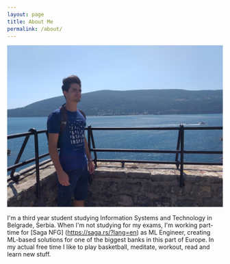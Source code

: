 ```yaml
---
layout: page
title: About Me
permalink: /about/
---
```


![alt text](https://github.com/Stopwolf/blog/blob/master/images/herceg_novi.jpg "Pic of me in Herceg Novi")

I'm a third year student studying Information Systems and Technology in Belgrade, Serbia.
When I'm not studying for my exams, I'm working part-time for [Saga NFG] (https://saga.rs/?lang=en) as ML Engineer, creating ML-based solutions for one of the biggest banks in this part of Europe.
In my actual free time I like to play basketball, meditate, workout, read and learn new stuff.
